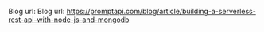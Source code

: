 Blog url: Blog url: https://promptapi.com/blog/article/building-a-serverless-rest-api-with-node-js-and-mongodb
